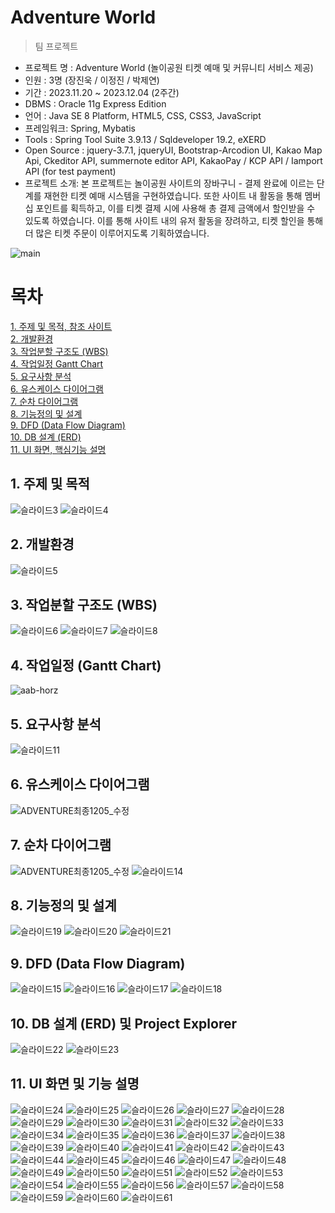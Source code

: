 Adventure World
=================
> 팀 프로젝트

- 프로젝트 명 : Adventure World (놀이공원 티켓 예매 및 커뮤니티 서비스 제공) <br>
- 인원 : 3명 (장진욱 / 이정진 / 박제연)
- 기간 : 2023.11.20 ~ 2023.12.04 (2주간) <br>
- DBMS : Oracle 11g Express Edition <br>
- 언어 : Java SE 8 Platform, HTML5, CSS, CSS3, JavaScript <br>
- 프레임워크: Spring, Mybatis
- Tools : Spring Tool Suite 3.9.13 / Sqldeveloper 19.2, eXERD
- Open Source : jquery-3.7.1, jqueryUI, Bootstrap-Arcodion UI, Kakao Map Api, Ckeditor API, summernote editor API, KakaoPay / KCP API / Iamport API (for test payment)
- 프로젝트 소개: 본 프로젝트는 놀이공원 사이트의 장바구니 - 결제 완료에 이르는 단계를 재현한 티켓 예매 시스템을 구현하였습니다. 또한 사이트 내 활동을 통해 멤버십 포인트를 획득하고, 이를 티켓 결제 시에 사용해 총 결제 금액에서 할인받을 수 있도록 하였습니다. 이를 통해 사이트 내의 유저 활동을 장려하고, 티켓 할인을 통해 더 많은 티켓 주문이 이루어지도록 기획하였습니다.

![main](https://github.com/Joyfuler/2ndTeamProject/assets/137759165/a8437fb1-5704-4f6f-bf51-a5e705f7fb77)

# 목차
[1. 주제 및 목적, 참조 사이트](https://github.com/Joyfuler/2ndTeamProject#1-%EC%A3%BC%EC%A0%9C-%EB%B0%8F-%EB%AA%A9%EC%A0%81)<br>
[2. 개발환경](https://github.com/Joyfuler/2ndTeamProject#2-%EA%B0%9C%EB%B0%9C%ED%99%98%EA%B2%BD)<br>
[3. 작업분할 구조도 (WBS)](https://github.com/Joyfuler/2ndTeamProject#3-%EC%9E%91%EC%97%85%EB%B6%84%ED%95%A0-%EA%B5%AC%EC%A1%B0%EB%8F%84-wbs) <br>
[4. 작업일정 Gantt Chart](https://github.com/Joyfuler/2ndTeamProject#4-%EC%9E%91%EC%97%85%EC%9D%BC%EC%A0%95-gantt-chart) <br>
[5. 요구사항 분석 ](https://github.com/Joyfuler/2ndTeamProject#5-%EC%9A%94%EA%B5%AC%EC%82%AC%ED%95%AD-%EB%B6%84%EC%84%9D) <br>
[6. 유스케이스 다이어그램](https://github.com/Joyfuler/2ndTeamProject#6-%EC%9C%A0%EC%8A%A4%EC%BC%80%EC%9D%B4%EC%8A%A4-%EB%8B%A4%EC%9D%B4%EC%96%B4%EA%B7%B8%EB%9E%A8) <br>
[7. 순차 다이어그램](https://github.com/Joyfuler/2ndTeamProject#7-%EC%88%9C%EC%B0%A8-%EB%8B%A4%EC%9D%B4%EC%96%B4%EA%B7%B8%EB%9E%A8) <br>
[8. 기능정의 및 설계](https://github.com/Joyfuler/2ndTeamProject#8-%EA%B8%B0%EB%8A%A5%EC%A0%95%EC%9D%98-%EB%B0%8F-%EC%84%A4%EA%B3%84) <br>
[9. DFD (Data Flow Diagram)](https://github.com/Joyfuler/2ndTeamProject#9-dfd-data-flow-diagram) <br>
[10. DB 설계 (ERD)](https://github.com/Joyfuler/2ndTeamProject#10-db-%EC%84%A4%EA%B3%84-erd-%EB%B0%8F-project-explorer)<br>
[11. UI 화면, 핵심기능 설명](https://github.com/Joyfuler/2ndTeamProject#11-ui-%ED%99%94%EB%A9%B4-%EB%B0%8F-%EA%B8%B0%EB%8A%A5-%EC%84%A4%EB%AA%85)<br>


## 1. 주제 및 목적
![슬라이드3](https://github.com/Joyfuler/2ndTeamProject/assets/137759165/8277cea5-8329-4de0-8808-8bef0a138967)
![슬라이드4](https://github.com/Joyfuler/2ndTeamProject/assets/137759165/a406f6de-e512-4a07-a3eb-a628f8fd7d16)


## 2. 개발환경
![슬라이드5](https://github.com/Joyfuler/2ndTeamProject/assets/137759165/d2a7053e-26d3-424c-8df3-58ce965076ec)


## 3. 작업분할 구조도 (WBS)
![슬라이드6](https://github.com/Joyfuler/2ndTeamProject/assets/137759165/0348d2f1-973a-42b9-b547-a12f91e5d758)
![슬라이드7](https://github.com/Joyfuler/2ndTeamProject/assets/137759165/13a3290f-1d16-4349-a558-85fd3852a821)
![슬라이드8](https://github.com/Joyfuler/2ndTeamProject/assets/137759165/07056cd9-4e68-4fe6-980c-26fbfba5e999)


## 4. 작업일정 (Gantt Chart)
![aab-horz](https://github.com/Joyfuler/2ndTeamProject/assets/137759165/ac9e08ea-dd18-4428-be53-f8e62433ae21)


## 5. 요구사항 분석
![슬라이드11](https://github.com/Joyfuler/2ndTeamProject/assets/137759165/48f44596-5db3-4be7-a861-550eeaec774a)


## 6. 유스케이스 다이어그램
![ADVENTURE최종1205_수정](https://github.com/Joyfuler/2ndTeamProject/assets/137759165/ff2bb500-934a-4fb4-93aa-5f55552c64f6)


## 7. 순차 다이어그램
![ADVENTURE최종1205_수정](https://github.com/Joyfuler/2ndTeamProject/assets/137759165/33749722-d0a5-4f3c-93a3-669b1626ceca)
![슬라이드14](https://github.com/Joyfuler/2ndTeamProject/assets/137759165/8bc851c1-75da-4936-9a77-a3689a5c0b10)


## 8. 기능정의 및 설계
![슬라이드19](https://github.com/Joyfuler/2ndTeamProject/assets/137759165/d4d23d89-2b5d-4b2e-9f0c-431a7f020284)
![슬라이드20](https://github.com/Joyfuler/2ndTeamProject/assets/137759165/e554e7d5-f70a-4642-b5c1-16655a7164ae)
![슬라이드21](https://github.com/Joyfuler/2ndTeamProject/assets/137759165/2d30107d-deac-4508-ae80-7c55b94b56fc)


## 9. DFD (Data Flow Diagram)
![슬라이드15](https://github.com/Joyfuler/2ndTeamProject/assets/137759165/991b0eb2-a97c-4a95-85f6-fad8d7db96f3)
![슬라이드16](https://github.com/Joyfuler/2ndTeamProject/assets/137759165/d20a2dba-2242-4dab-ba1a-453ed767d848)
![슬라이드17](https://github.com/Joyfuler/2ndTeamProject/assets/137759165/2098a056-6ae0-4eda-9a99-7d0c99fdd0ad)
![슬라이드18](https://github.com/Joyfuler/2ndTeamProject/assets/137759165/c5034197-be8e-4a7f-b28d-e30520064eee)


## 10. DB 설계 (ERD) 및 Project Explorer
![슬라이드22](https://github.com/Joyfuler/2ndTeamProject/assets/137759165/9a173aec-e5cd-4aba-ac8d-b51e25551f62)
![슬라이드23](https://github.com/Joyfuler/2ndTeamProject/assets/137759165/525ef218-f3b7-4aaf-b7c9-4d600d17f472)


## 11. UI 화면 및 기능 설명
![슬라이드24](https://github.com/Joyfuler/2ndTeamProject/assets/137759165/d17ed9fa-b494-4770-8b60-40df5a18cbac)
![슬라이드25](https://github.com/Joyfuler/2ndTeamProject/assets/137759165/8f1fe26c-a7d5-4ce6-a881-332790e55af4)
![슬라이드26](https://github.com/Joyfuler/2ndTeamProject/assets/137759165/41fece22-99b7-48c2-b3b7-fa9b60a32123)
![슬라이드27](https://github.com/Joyfuler/2ndTeamProject/assets/137759165/9fefac66-1bd2-432a-8a84-697805b144db)
![슬라이드28](https://github.com/Joyfuler/2ndTeamProject/assets/137759165/52cd7f6e-e8b0-4428-8380-fc6a3da40c39)
![슬라이드29](https://github.com/Joyfuler/2ndTeamProject/assets/137759165/78359dd4-f296-4db8-8f0a-387190965a29)
![슬라이드30](https://github.com/Joyfuler/2ndTeamProject/assets/137759165/0669a363-17b0-497b-af88-ad9362e3e422)
![슬라이드31](https://github.com/Joyfuler/2ndTeamProject/assets/137759165/fa65cc63-816f-4b1b-b49a-b11ceb49a63d)
![슬라이드32](https://github.com/Joyfuler/2ndTeamProject/assets/137759165/ec14ceb4-2e8c-471b-a4ae-b4c7d3807ff4)
![슬라이드33](https://github.com/Joyfuler/2ndTeamProject/assets/137759165/5b2e6b6b-8df2-4493-8cc6-c1ffbb10d0d2)
![슬라이드34](https://github.com/Joyfuler/2ndTeamProject/assets/137759165/7b1a5fde-e6bd-4985-8c7e-843fedace7b2)
![슬라이드35](https://github.com/Joyfuler/2ndTeamProject/assets/137759165/2718bc2c-a896-4b3e-bb1d-9b4b076ecb4c)
![슬라이드36](https://github.com/Joyfuler/2ndTeamProject/assets/137759165/b8b229f6-00bd-479d-a869-bb82140dfa2d)
![슬라이드37](https://github.com/Joyfuler/2ndTeamProject/assets/137759165/dcb1cf30-bb8a-4e81-b63f-23d57e5970e5)
![슬라이드38](https://github.com/Joyfuler/2ndTeamProject/assets/137759165/e6a88b07-5c5e-437f-8b8b-fe569c8e0121)
![슬라이드39](https://github.com/Joyfuler/2ndTeamProject/assets/137759165/7a9f1c9d-5d67-498c-83d4-48dcd0ed210a)
![슬라이드40](https://github.com/Joyfuler/2ndTeamProject/assets/137759165/2725ee1f-c0d2-40be-8163-3cc7802ba374)
![슬라이드41](https://github.com/Joyfuler/2ndTeamProject/assets/137759165/a48ab511-6918-4d18-b7d7-2c86cc917e86)
![슬라이드42](https://github.com/Joyfuler/2ndTeamProject/assets/137759165/a03a37e3-f741-4cd7-af48-2f1c180bc184)
![슬라이드43](https://github.com/Joyfuler/2ndTeamProject/assets/137759165/5b45a2e2-6e08-446e-bb3c-1048f8383562)
![슬라이드44](https://github.com/Joyfuler/2ndTeamProject/assets/137759165/6e30e832-b285-4d8a-8b70-1d21a9cfd43f)
![슬라이드45](https://github.com/Joyfuler/2ndTeamProject/assets/137759165/9f1543cb-93cb-41ef-b979-ba5bf064d687)
![슬라이드46](https://github.com/Joyfuler/2ndTeamProject/assets/137759165/c03686ac-40e2-414d-befa-9ae3d79c3ef4)
![슬라이드47](https://github.com/Joyfuler/2ndTeamProject/assets/137759165/8f8e7afe-6466-4846-84c4-9c83232500a1)
![슬라이드48](https://github.com/Joyfuler/2ndTeamProject/assets/137759165/72c4a329-bc8b-497b-90b2-806922682fc4)
![슬라이드49](https://github.com/Joyfuler/2ndTeamProject/assets/137759165/de3954eb-04ed-4246-9330-007b995055a7)
![슬라이드50](https://github.com/Joyfuler/2ndTeamProject/assets/137759165/2e3298dc-67f0-49f1-8f03-097357e75b45)
![슬라이드51](https://github.com/Joyfuler/2ndTeamProject/assets/137759165/c0f32675-72d9-4f3a-9d31-4577ac4a535c)
![슬라이드52](https://github.com/Joyfuler/2ndTeamProject/assets/137759165/446b6901-4be2-4fb5-8592-688239ab6b7f)
![슬라이드53](https://github.com/Joyfuler/2ndTeamProject/assets/137759165/6e2de826-7035-4039-83f2-4b1d6762b340)
![슬라이드54](https://github.com/Joyfuler/2ndTeamProject/assets/137759165/62a3d263-6821-438d-975f-1edf9cc92f8b)
![슬라이드55](https://github.com/Joyfuler/2ndTeamProject/assets/137759165/5985df10-46e5-4179-93a9-44063b83e802)
![슬라이드56](https://github.com/Joyfuler/2ndTeamProject/assets/137759165/b7bc6d31-5685-4ef9-a977-83b81c107e70)
![슬라이드57](https://github.com/Joyfuler/2ndTeamProject/assets/137759165/e52ff4a0-ab73-43b8-a663-ac59ecfc5b84)
![슬라이드58](https://github.com/Joyfuler/2ndTeamProject/assets/137759165/d1616cfd-94f1-4b3c-9035-f5d8b731f4b6)
![슬라이드59](https://github.com/Joyfuler/2ndTeamProject/assets/137759165/43682084-d26a-44df-98e5-807158cc213b)
![슬라이드60](https://github.com/Joyfuler/2ndTeamProject/assets/137759165/f2a2542e-a78f-4179-acb0-15fe47526681)
![슬라이드61](https://github.com/Joyfuler/2ndTeamProject/assets/137759165/c5bc665d-35db-4544-96df-dd2461ad48cb)
